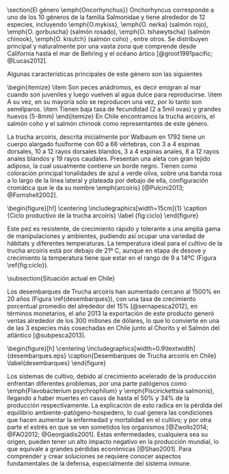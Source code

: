\section{El género \emph{Oncorhynchus}}
Onchorhyncus corresponde a uno de los 10 géneros de la familia Salmonidae y tiene alrededor de 12 especies, incluyendo \emph{O.mykiss}, \emph{O. nerka} (salmón rojo), \emph{O. gorbuscha} (salmón rosado), \emph{O. tshawytscha} (salmón chinook), \emph{O. kisutch} (salmón coho) , entre otros. Se distribuyen principal y naturalmente por una vasta zona que comprende desde California hasta el mar de Behring y el océano ártico [@groot1991pacific; @Lucas2012].

Algunas características principales de este género son las siguientes

\begin{itemize}
	\item Son peces anádromos, es decir emigran al mar cuando son juveniles y luego vuelven al agua dulce para reproducirse.
	\item A su vez, en su mayoría sólo se reproducen una vez, por lo tanto son semélparos.
	\item Tienen baja tasa de fecundidad (2 a 5mil ovas) y grandes huevos (5-8mm)
\end{itemize}
En Chile encontramos la trucha arcoiris, el salmón coho y el salmón chinook como representantes de este género.

La trucha arcoiris, descrita inicialmente por Walbaum en 1792 tiene un cuerpo alargado fusiforme con 60 a 66 vértebras, con 3 a 4 espinas dorsales, 10 a 12 rayos dorsales blandos, 3 a 4 espinas anales, 8 a 12 rayos anales blandos y 19 rayos caudales. Presentan una aleta con gran tejido adiposo, la cual usualmente contiene un borde negro. Tienen como coloración principal tonalidades de azul a verde oliva, sobre una banda rosa a lo largo de la linea lateral y plateada por debajo de ella, configuración cromática que le da su nombre \emph{arcoiris} [@Pulcini2013; @Fornshell2002].

\begin{figure}[h!]
	\centering
	\includegraphics[width=15cm]{1} 
	\caption {Ciclo productivo de la trucha arcoiris}
	\label {fig:ciclo}
\end{figure}

Este pez es resistente, de crecimiento rápido y tolerante a una amplia gama de manipulaciones y ambientes, pudiendo así ocupar una variedad de hábitats y diferentes temperaturas. La temperatura ideal para el cultivo de la trucha arcoiris está por debajo de 21º C, aunque en etapa de desove y crecimiento la temperatura tiene que estar en el rango de 9 a 14ºC (Figura \ref{fig:ciclo}).

\subsection{Situación actual en Chile}

Los desembarques de Trucha arcoiris han aumentado cercano al 1500\% en 20 años (Figura \ref{desembarques}), con una tasa de crecimiento porcentual promedio del alrededor del 15\% [@sernapesca2012], en términos monetarios, el año 2013 la exportación de este producto generó ventas alrededor de los 300 millones de dólares, lo que lo convierte en una de las 3 especies más cosechadas en Chile junto al Chorito y el Salmón del atlántico [@subpesca2013].

\begin{figure}[h]
	\centering
	\includegraphics[width=0.9\textwidth]{desembarques.eps}
	\caption{Desembarques de Trucha arcoiris en Chile} \label{desembarques}
\end{figure}


Los sistemas de cultivo, debido al crecimiento acelerado de la producción enfrentan diferentes problemas, por una parte patógenos como \emph{Flavobacterium psychrophilum} y \emph{Piscirickettsia salmonis}, llegando a haber muertes en casos de hasta el 50\% y 34\% de la producción respectivamente. La explicación de esto radica en la pérdida del equilibrio ambiente-patógeno-hospedero, lo cual genera las condiciones que hacen aumentar la enfermedad y mortalidad en el cultivo; y por otra parte el estrés en que se ven sometidos los organismos [@Zwollo2014; @FAO2012; @Georgiadis2001]. Estas enfermedades, cualquiera sea su origen, pueden tener un alto impacto negativo en la producción mundial, lo que equivale a grandes pérdidas económicas [@Shao2001]. Para comprender y crear soluciones se requiere conocer aspectos fundamentales de la defensa, especialmente del sistema inmune.


